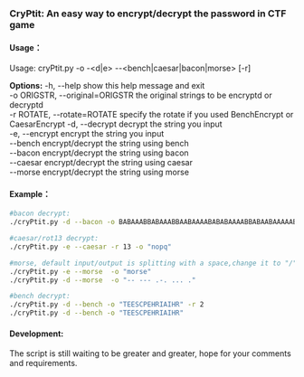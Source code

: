 ### CryPtit: An easy way to encrypt/decrypt the password in CTF game

#### Usage：

Usage: cryPtit.py -o <original strings> -<d|e> --<bench|caesar|bacon|morse> [-r]         

**Options:**
  -h, --help            show this help message and exit                                  
  -o ORIGSTR, --original=ORIGSTR
                        the original strings to be encryptd or decryptd                  
  -r ROTATE, --rotate=ROTATE
                        specify the rotate if you used BenchEncrypt or                   
                        CaesarEncrypt
  -d, --decrypt         decrypt the string you input                                     
  -e, --encrypt         encrypt the string you input                                     
  --bench               encrypt/decrypt the string using bench                           
  --bacon               encrypt/decrypt the string using bacon                           
  --caesar              encrypt/decrypt the string using caesar                          
  --morse               encrypt/decrypt the string using morse 

#### Example：

```bash
#bacon decrypt:
./cryPtit.py -d --bacon -o BABAAABBABAAABBAABAAAABABABAAAABBABAABAAAAABBUNDEFINEDBABAAABBABAAABBAABAAAABABABAAAABBABAABAAAAABB

#caesar/rot13 decrypt:
./cryPtit.py -e --caesar -r 13 -o "nopq"

#morse, default input/output is splitting with a space,change it to "/" if you want it with your technique
./cryPtit.py -e --morse  -o "morse"
./cryPtit.py -d --morse  -o "-- --- .-. ... ."

#bench decrypt:
./cryPtit.py -d --bench -o "TEESCPEHRIAIHR" -r 2
./cryPtit.py -d --bench -o "TEESCPEHRIAIHR"
```

#### Development:

The script is still waiting to be greater and greater, hope for your comments and requirements.


